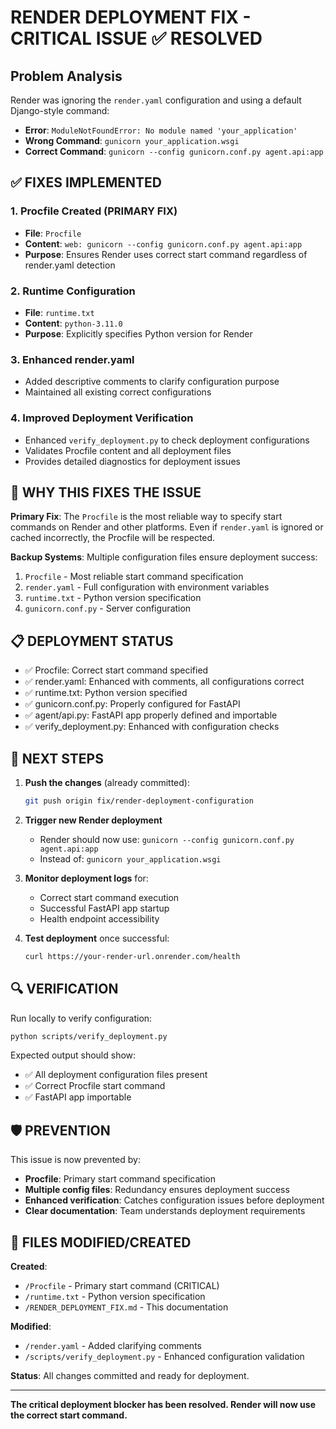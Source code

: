 # RENDER DEPLOYMENT FIX - CRITICAL ISSUE ✅ RESOLVED

## Problem Analysis

Render was ignoring the `render.yaml` configuration and using a default Django-style command:
- **Error**: `ModuleNotFoundError: No module named 'your_application'`
- **Wrong Command**: `gunicorn your_application.wsgi`
- **Correct Command**: `gunicorn --config gunicorn.conf.py agent.api:app`

## ✅ FIXES IMPLEMENTED

### 1. Procfile Created (PRIMARY FIX)
- **File**: `Procfile`
- **Content**: `web: gunicorn --config gunicorn.conf.py agent.api:app`
- **Purpose**: Ensures Render uses correct start command regardless of render.yaml detection

### 2. Runtime Configuration
- **File**: `runtime.txt`
- **Content**: `python-3.11.0`
- **Purpose**: Explicitly specifies Python version for Render

### 3. Enhanced render.yaml
- Added descriptive comments to clarify configuration purpose
- Maintained all existing correct configurations

### 4. Improved Deployment Verification
- Enhanced `verify_deployment.py` to check deployment configurations
- Validates Procfile content and all deployment files
- Provides detailed diagnostics for deployment issues

## 🎯 WHY THIS FIXES THE ISSUE

**Primary Fix**: The `Procfile` is the most reliable way to specify start commands on Render and other platforms. Even if `render.yaml` is ignored or cached incorrectly, the Procfile will be respected.

**Backup Systems**: Multiple configuration files ensure deployment success:
1. `Procfile` - Most reliable start command specification
2. `render.yaml` - Full configuration with environment variables
3. `runtime.txt` - Python version specification
4. `gunicorn.conf.py` - Server configuration

## 📋 DEPLOYMENT STATUS

- ✅ Procfile: Correct start command specified
- ✅ render.yaml: Enhanced with comments, all configurations correct
- ✅ runtime.txt: Python version specified
- ✅ gunicorn.conf.py: Properly configured for FastAPI
- ✅ agent/api.py: FastAPI app properly defined and importable
- ✅ verify_deployment.py: Enhanced with configuration checks

## 🚀 NEXT STEPS

1. **Push the changes** (already committed):
   ```bash
   git push origin fix/render-deployment-configuration
   ```

2. **Trigger new Render deployment**
   - Render should now use: `gunicorn --config gunicorn.conf.py agent.api:app`
   - Instead of: `gunicorn your_application.wsgi`

3. **Monitor deployment logs** for:
   - Correct start command execution
   - Successful FastAPI app startup
   - Health endpoint accessibility

4. **Test deployment** once successful:
   ```bash
   curl https://your-render-url.onrender.com/health
   ```

## 🔍 VERIFICATION

Run locally to verify configuration:
```bash
python scripts/verify_deployment.py
```

Expected output should show:
- ✅ All deployment configuration files present
- ✅ Correct Procfile start command
- ✅ FastAPI app importable

## 🛡️ PREVENTION

This issue is now prevented by:
- **Procfile**: Primary start command specification
- **Multiple config files**: Redundancy ensures deployment success
- **Enhanced verification**: Catches configuration issues before deployment
- **Clear documentation**: Team understands deployment requirements

## 📁 FILES MODIFIED/CREATED

**Created**:
- `/Procfile` - Primary start command (CRITICAL)
- `/runtime.txt` - Python version specification
- `/RENDER_DEPLOYMENT_FIX.md` - This documentation

**Modified**:
- `/render.yaml` - Added clarifying comments
- `/scripts/verify_deployment.py` - Enhanced configuration validation

**Status**: All changes committed and ready for deployment.

---

**The critical deployment blocker has been resolved. Render will now use the correct start command.**
